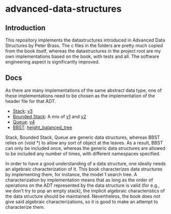 # advanced-data-structures
## Introduction
This repository implements the datastructures introduced in Advanced Data Structures by Peter Brass. The c files in the folders are pretty much copied from the book itself, whereas the datastructures in the project root are my own implementations based on the book, with tests and all. The software engineering aspect is significantly improved.

## Docs

As there are many implementations of the same abstract data type, one of these implementations need to be chosen as the implementation of the header file for that ADT.
- [Stack](stack.h): [v3](stack_v3.c)
- [Bounded Stack](bounded_stack.h): A mix of [v1](stack_v1.c) and [v2](stack_v2.c)
- [Queue](queue.h): [v4](queue_v4.c)
- [BBST](bbst.h): [height_balanced_tree](height_balanced_tree.c)

Stack, Bounded Stack, Queue are generic data structures, whereas BBST relies on (void *) to allow any sort of object at the leaves. As a result, BBST can only be included once, whereas the generic data structures are allowed to be included any number of times, with different namespaces specified.


In order to have a good understanding of a data structure, one ideally needs an algebraic characterization of it. This book characterizes data structures by implementing them, for instance, the model 1 search tree.
A characterization by implementation means that as long as the order of operations on the ADT represented by the data structure is valid (for e.g., we don't try to pop an empty stack), the implicit algebraic characteristics of the data structure should be maintained.
Nevertheless, the book does not give said algebraic characterizations, so it is good to make an attempt to characterize them.
